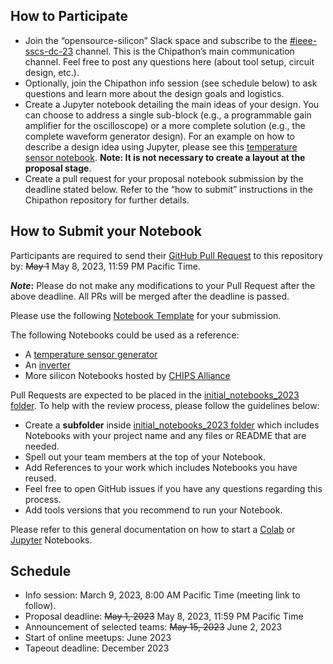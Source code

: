 
## How to Participate
- Join the “opensource-silicon” Slack space and subscribe to the [#ieee-sscs-dc-23](https://join.slack.com/share/enQtNDkxOTIwNjQ5NzQxNC1kM2JkM2ViNTk5NmVhZTJmZGJjNDE4ODNiOTc3NTFhMDRiYjhmMDA4ZTYyZGQ5ZDgwMGNkNjFmMmQ0ZmQ5Yzg3) channel. This is the Chipathon’s main communication channel. Feel free to post any questions here (about tool setup, circuit design, etc.).
- Optionally, join the Chipathon info session (see schedule below) to ask questions and learn more about the design goals and logistics.
- Create a Jupyter notebook detailing the main ideas of your design. You can choose to address a single sub-block (e.g., a programmable gain amplifier for the oscilloscope) or a more complete solution (e.g., the complete waveform generator design). For an example on how to describe a design idea using Jupyter, please see this [temperature sensor notebook](https://github.com/idea-fasoc/OpenFASOC/blob/main/docs/source/notebooks/temp-sense-gen/temp_sense_genCollab.ipynb). 
**Note: It is not necessary to create a layout at the proposal stage**.
- Create a pull request for your proposal notebook submission by the deadline stated below. Refer to the “how to submit” instructions in the Chipathon repository for further details.

## How to Submit your Notebook
Participants are required to send their [GitHub Pull Request](https://docs.github.com/en/pull-requests/collaborating-with-pull-requests/proposing-changes-to-your-work-with-pull-requests/about-pull-requests) to this repository by: ~~May 1~~ May 8, 2023, 11:59 PM Pacific Time. 

**_Note_:** Please do not make any modifications to your Pull Request after the above deadline. All PRs will be merged after the deadline is passed.

Please use the following [Notebook Template](template_notebook_to_follow.ipynb) for your submission.

The following Notebooks could be used as a reference:
  - A [temperature sensor generator](https://github.com/idea-fasoc/OpenFASOC/blob/main/docs/source/notebooks/temp-sense-gen/temp_sense_genCollab.ipynb)
  - An [inverter](https://developers.google.com/silicon/guides/digital-inverter-openlane)
  - More silicon Notebooks hosted by [CHIPS Alliance](https://github.com/chipsalliance/silicon-notebooks)

Pull Requests are expected to be placed in the [initial_notebooks_2023 folder](initial_notebooks_2023/submitted_notebooks). To help with the review process, please follow the guidelines below:
  - Create a **subfolder** inside [initial_notebooks_2023 folder](initial_notebooks_2023/submitted_notebooks) which includes Notebooks with your project name and any files or README that are needed.
  - Spell out your team members at the top of your Notebook.
  - Add References to your work which includes Notebooks you have reused.
  - Feel free to open GitHub issues if you have any questions regarding this process.
  - Add tools versions that you recommend to run your Notebook.

Please refer to this general documentation on how to start a [Colab](https://colab.research.google.com/) or [Jupyter](https://jupyter-notebook.readthedocs.io/) Notebooks.

## Schedule
- Info session: March 9, 2023, 8:00 AM Pacific Time (meeting link to follow).
- Proposal deadline: ~~May 1, 2023~~ May 8, 2023, 11:59 PM Pacific Time 
- Announcement of selected teams: ~~May 15, 2023~~ June 2, 2023
- Start of online meetups: June 2023
- Tapeout deadline: December 2023


